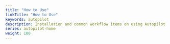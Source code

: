 ```yaml
---
title: "How to Use"
linkTitle: "How to Use"
keywords: autopilot
description: Installation and common workflow items on using Autopilot
series: autopilot-home
weight: 100
---
```

